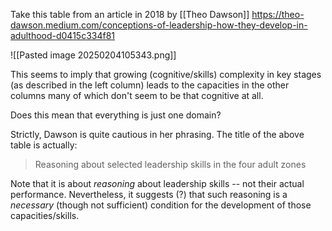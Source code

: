 Take this table from an article in 2018 by [[Theo Dawson]] https://theo-dawson.medium.com/conceptions-of-leadership-how-they-develop-in-adulthood-d0415c334f81


![[Pasted image 20250204105343.png]]

This seems to imply that growing (cognitive/skills) complexity in key stages (as described in the left column) leads to the capacities in the other columns many of which don't seem to be that cognitive at all.

Does this mean that everything is just one domain?

Strictly, Dawson is quite cautious in her phrasing. The  title of the above table is actually:

> Reasoning about selected leadership skills in the four adult zones

Note that it is about *reasoning* about leadership skills -- not their actual performance. Nevertheless, it suggests (?) that such reasoning is a *necessary* (though not sufficient) condition for the development of those capacities/skills.